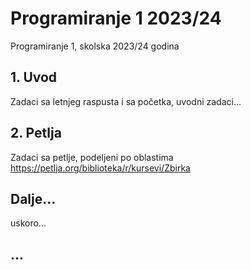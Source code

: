 # Programiranje 1 2023/24
Programiranje 1, skolska 2023/24 godina

## 1. Uvod
Zadaci sa letnjeg raspusta i sa početka, uvodni zadaci...

## 2. Petlja
Zadaci sa petlje, podeljeni po oblastima
https://petlja.org/biblioteka/r/kursevi/Zbirka

## Dalje...
uskoro...

## ...